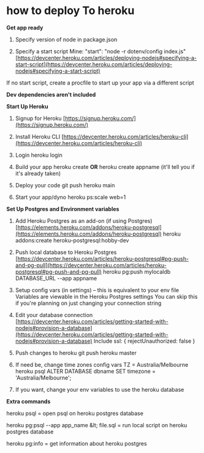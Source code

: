 # how to deploy To heroku

**Get app ready**

1. Specify version of node in package.json

2. Specify a start script
 Mine: &quot;start&quot;: &quot;node -r dotenv/config index.js&quot;
[https://devcenter.heroku.com/articles/deploying-nodejs#specifying-a-start-script](https://devcenter.heroku.com/articles/deploying-nodejs#specifying-a-start-script)

If no start script, create a procfile to start up your app via a different script

**Dev dependencies aren&#39;t included**

**Start Up Heroku**

1. Signup for Heroku
[https://signup.heroku.com/](https://signup.heroku.com/)

2. Install Heroku CLI
[https://devcenter.heroku.com/articles/heroku-cli](https://devcenter.heroku.com/articles/heroku-cli)

3. Login
 heroku login

4. Build your app
 heroku create
**OR**
heroku create appname (it&#39;ll tell you if it&#39;s already taken)

5. Deploy your code
 git push heroku main

6. Start your app/dyno
 heroku ps:scale web=1

**Set Up Postgres and Environment variables**

1. Add Heroku Postgres as an add-on (if using Postgres)
[https://elements.heroku.com/addons/heroku-postgresql](https://elements.heroku.com/addons/heroku-postgresql)
 heroku addons:create heroku-postgresql:hobby-dev

2. Push local database to Heroku Postgres
[https://devcenter.heroku.com/articles/heroku-postgresql#pg-push-and-pg-pull](https://devcenter.heroku.com/articles/heroku-postgresql#pg-push-and-pg-pull)
 heroku pg:push mylocaldb DATABASE\_URL --app appname

3. Setup config vars (in settings) – this is equivalent to your env file
 Variables are viewable in the Heroku Postgres settings
 You can skip this if you&#39;re planning on just changing your connection string

4. Edit your database connection
[https://devcenter.heroku.com/articles/getting-started-with-nodejs#provision-a-database](https://devcenter.heroku.com/articles/getting-started-with-nodejs#provision-a-database)
 Include ssl: { rejectUnauthorized: false }

5. Push changes to heroku
 git push heroku master

6. If need be, change time zones
 config vars TZ = Australia/Melbourne
 heroku psql
 ALTER DATABASE dbname SET timezone = &#39;Australia/Melbourne&#39;;

7. If you want, change your env variables to use the heroku database

**Extra commands**

heroku psql = open psql on heroku postgres database

heroku pg:psql --app app\_name \&lt; file.sql = run local script on heroku postgres database

heroku pg:info = get information about heroku postgres
